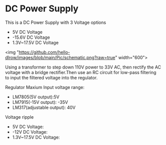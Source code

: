# DC Power Supply
This is a DC Power Supply with 3 Voltage options
- 5V DC Voltage
- -15.6V DC Voltage
- 1.3V~17.5V DC Voltage

<img "https://github.com/hello-dlrow/images/blob/main/Pic/schematic.png?raw=true" width="600">



Using a transformer to step down 110V power to 33V AC, then rectify the AC voltage with a bridge rectifier.Then use an RC circuit for low-pass filtering to input the filtered voltage into the regulator.

Regulator Maxium Input voltage range:
- LM7805(5V output):5V
- LM7915(-15V output): -35V
- LM317(adjustable output): 40V

Voltage ripple
- 5V DC Voltage:
- -12V DC Voltage:
- 1.3V~17.5V DC Voltage:
